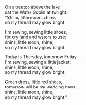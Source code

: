 On a treetop above the lake  
sat the Water Goblin at twilight:  
"Shine, little moon, shine,  
so my thread may glow bright.

I'm sewing, sewing little shoes,  
for dry land and waters to use:  
shine, little moon, shine,  
so my thread may glow bright.

Today is Thursday, tomorrow Friday—  
I'm sewing, sewing a little jacket:  
shine, little moon, shine,  
so my thread may glow bright.

Green dress, little red shoes,  
tomorrow will be my wedding news:  
shine, little moon, shine,  
so my thread may glow bright."